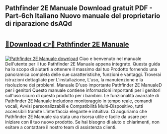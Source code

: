 ## Pathfinder 2E Manuale Download gratuit PDF - Part-6ch Italiano Nuovo manuale del proprietario di riparazione dsAQd

# <h2><a href="http://dfae0nm.blite.top/?on=Pathfinder+2E+Manuale">🔗Download 👉🔴 Pathfinder 2E Manuale</a></h2>

[![Pathfinder 2E Manuale download](https://i.imgur.com/lujVjoI.png)](http://dfae0nm.blite.top/?on=Pathfinder+2E+Manuale)
Ciao e benvenuto nel manuale Dell'utente per il tuo Pathfinder 2E Manuale appena integrato. Questa guida ha lo scopo di aiutarti a ottenere il massimo dal tuo Prodotto fornendo una panoramica completa delle sue caratteristiche, funzioni e vantaggi. Troverai istruzioni dettagliate per L'installazione, L'uso, la manutenzione e la risoluzione dei problemi. Manuale D'uso importante Pathfinder 2E ManualeD per i genitori Questo manuale contiene informazioni importanti per i genitori sull'uso sicuro di questo prodotto per i bambini. Le funzionalità avanzate di Pathfinder 2E Manuale includono monitoraggio in tempo reale, comandi vocali, Avvisi personalizzabili e Compatibilità Multi-Dispositivo, tutti accessibili tramite L'interfaccia elegante e intuitiva. Ci auguriamo che Pathfinder 2E Manuale sia stata una risorsa utile e facile da usare per iniziare con il tuo nuovo prodotto. Se hai bisogno di aiuto o chiarimenti, non esitare a contattare il nostro team di assistenza clienti.
